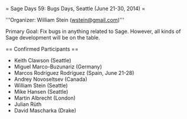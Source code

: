 = Sage Days 59: Bugs Days, Seattle (June 21-30, 2014) =

'''Organizer: William Stein (wstein@gmail.com)'''

Primary Goal: Fix bugs in anything related to Sage.  However, all kinds of Sage development will be on the table. 

== Confirmed Participants ==

 * Keith Clawson (Seattle)
 * Miguel Marco-Buzunariz (Germany)
 * Marcos Rodríguez Rodríguez (Spain, June 21-28)
 * Andrey Novoseltsev (Canada)
 * William Stein (Seattle)
 * Mike Hansen (Seattle)
 * Martin Albrecht (London)
 * Julian Rüth 
 * David Mascharka (Drake)
